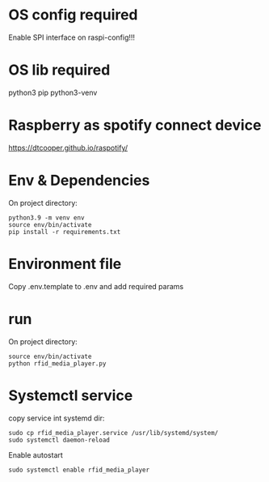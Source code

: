 # OS config required
Enable SPI interface on raspi-config!!!

# OS lib required
python3
pip
python3-venv

# Raspberry as spotify connect device
https://dtcooper.github.io/raspotify/

# Env & Dependencies
On project directory:
```
python3.9 -m venv env
source env/bin/activate
pip install -r requirements.txt
```

# Environment file
Copy .env.template to .env and add required params

# run
On project directory:
```
source env/bin/activate
python rfid_media_player.py 
```

# Systemctl service
copy service int systemd dir:
```
sudo cp rfid_media_player.service /usr/lib/systemd/system/
sudo systemctl daemon-reload
```
Enable autostart
```
sudo systemctl enable rfid_media_player
```

